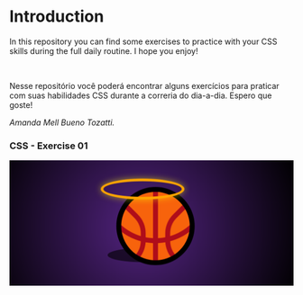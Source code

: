 <h1>Introduction</h1>
<p>In this repository you can find some exercises to practice with your CSS skills during the full daily routine.
I hope you enjoy!</p>
<br>
<p>Nesse repositório você poderá encontrar alguns exercícios para praticar com suas habilidades CSS durante a correria do dia-a-dia.
Espero que goste!</p>


<i>Amanda Mell Bueno Tozatti.</i> 

<h3>CSS - Exercise 01</h3> 

<img src="01_Css-Triube_to_Kobe_Bryant/CSS-1.png">
